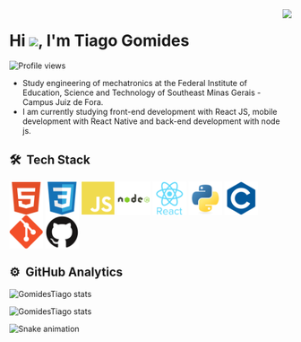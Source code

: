 
<img align="right" height="530em" src="https://raw.githubusercontent.com/gist/GomidesTiago/b4619edd2e47960d61ce25903b21625a/raw/7b665c3c8714eccf91a52888199048e5b61a2597/GitHub_card.svg"/>
<h1 align="left">Hi <img src="https://raw.githubusercontent.com/kaueMarques/kaueMarques/master/hi.gif" width="30px">, I'm Tiago Gomides</h1>
<p align="left"> <img src="https://komarev.com/ghpvc/?username=GomidesTiago&color=yellow" alt="Profile views" width="150px" /> </p>

- Study engineering of mechatronics at the Federal Institute of Education, Science and Technology of Southeast Minas Gerais - Campus Juiz de Fora. 
- I am currently studying front-end development with React JS, mobile development with React Native and back-end development with node js.


## 🛠 &nbsp;Tech Stack

<div>
      <img align="center" alt="HTML5" height="60" width="60" src="https://raw.githubusercontent.com/devicons/devicon/master/icons/html5/html5-plain.svg">     
      <img align="center" alt="CSS3" height="60" width="60" src="https://raw.githubusercontent.com/devicons/devicon/master/icons/css3/css3-original.svg">     
      <img align="center" alt="js" height="60" width="60" src="https://raw.githubusercontent.com/devicons/devicon/master/icons/javascript/javascript-plain.svg">     
      <img align="center" alt="nodjs" height="60" width="60" src="https://raw.githubusercontent.com/devicons/devicon/master/icons/nodejs/nodejs-original-wordmark.svg">       
      <img align="center" alt="react" height="60" width="60" src="https://raw.githubusercontent.com/devicons/devicon/master/icons/react/react-original-wordmark.svg">       
      <img align="center" alt="python" height="60" width="60" src="https://raw.githubusercontent.com/devicons/devicon/master/icons/python/python-original.svg">        
      <img align="center" alt="c" height="60" width="60" src="https://raw.githubusercontent.com/devicons/devicon/master/icons/c/c-plain.svg">     
      <img align="center" alt="git" height="60" width="60" src="https://raw.githubusercontent.com/devicons/devicon/master/icons/git/git-original.svg">     
      <img align="center" alt="github" height="60" width="60" src="https://raw.githubusercontent.com/devicons/devicon/master/icons/github/github-original.svg"> 
</div>

## ⚙️ &nbsp;GitHub Analytics

<p align="left">
    <img width="470em" src="https://github-readme-stats.vercel.app/api?username=GomidesTiago&theme=chartreuse-dark" alt="GomidesTiago stats"/>
</p>
 
<p align="left">
     <img width="470em" src = "https://github-readme-stats.vercel.app/api/top-langs/?username=Gomidestiago&layout=compact&theme=chartreuse-dark" alt="GomidesTiago stats"/>
</p>

![Snake animation](https://github.com/GomidesTs/GomidesTs/blob/output/github-contribution-grid-snake.svg)
